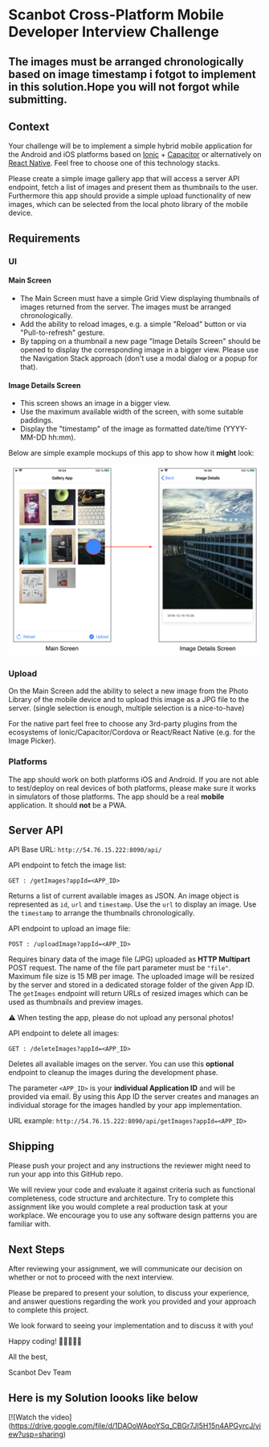 # Scanbot Cross-Platform Mobile Developer Interview Challenge

## The images must be arranged chronologically based on image timestamp i fotgot to implement in this solution.Hope you will not forgot while submitting.


## Context
Your challenge will be​ ​to implement a simple hybrid mobile application for the Android and iOS platforms based on 
[Ionic](https://ionicframework.com) + [Capacitor](https://capacitorjs.com) or alternatively on [React Native](https://reactnative.dev). 
Feel free to choose one of this technology stacks.

Please create a simple image gallery app that will access a server API endpoint, fetch a list of images and present them as thumbnails to the user. 
Furthermore this app should provide a simple upload functionality of new images, which can be selected from the local photo library of the mobile device.


## Requirements

### UI
#### Main Screen
- The Main Screen must have a simple Grid View displaying thumbnails of images returned from the server. The images must be arranged chronologically.
- Add the ability to reload images, e.g. a simple "Reload" button or via "Pull-to-refresh" gesture.
- By tapping on a thumbnail a new page "Image Details Screen" should be opened to display the corresponding image in a bigger view.
  Please use the Navigation Stack approach (don't use a modal dialog or a popup for that).

#### Image Details Screen
- This screen shows an image in a bigger view.
- Use the maximum available width of the screen, with some suitable paddings.
- Display the "timestamp" of the image as formatted date/time (YYYY-MM-DD hh:mm).


Below are simple example mockups of this app to show how it **might** look:

![alt](./mockups.png "mockups")


### Upload
On the Main Screen add the ability to select a new image from the Photo Library of the mobile device and to upload this image as a JPG file to the server. 
(single selection is enough, multiple selection is a nice-to-have)

For the native part feel free to choose any 3rd-party plugins from the ecosystems of Ionic/Capacitor/Cordova or React/React Native (e.g. for the Image Picker).


### Platforms
The app should work on both platforms iOS and Android. If you are not able to test/deploy on real devices of both platforms, 
please make sure it works in simulators of those platforms.
The app should be a real **mobile** application. It should **not** be a PWA.


## Server API
API Base URL: `http://54.76.15.222:8090/api/`

API endpoint to fetch the image list:
```
GET : /getImages?appId=<APP_ID>
```
Returns a list of current available images as JSON. An image object is represented as `id`, `url` and `timestamp`. 
Use the `url` to display an image. Use the `timestamp` to arrange the thumbnails chronologically.

API endpoint to upload an image file:
```
POST : /uploadImage?appId=<APP_ID>
```
Requires binary data of the image file (JPG) uploaded as **HTTP Multipart** POST request.
The name of the file part parameter must be `"file"`. Maximum file size is 15 MB per image. 
The uploaded image will be resized by the server and stored in a dedicated storage folder of the given App ID. 
The `getImages` endpoint will return URLs of resized images which can be used as thumbnails and preview images.

⚠️ When testing the app, please do not upload any personal photos!

API endpoint to delete all images:
```
GET : /deleteImages?appId=<APP_ID>
```
Deletes all available images on the server. You can use this **optional** endpoint to cleanup the images during the development phase.

The parameter `<APP_ID>` is your **individual Application ID** and will be provided via email. 
By using this App ID the server creates and manages an individual storage for the images handled by your app implementation.

URL example: `http://54.76.15.222:8090/api/getImages?appId=<APP_ID>`


## Shipping
Please push your project and any instructions the reviewer might need to run your app into this GitHub repo.

We will review your code and evaluate it against criteria such as functional completeness, code structure and architecture​. 
Try to complete this assignment like you would complete a real production task at your workplace. 
We encourage you to use any software design patterns you are familiar with.


## Next Steps
After reviewing your assignment, we will communicate our decision on whether or not to proceed with the next interview.

Please be prepared to present your solution, to discuss your experience, and answer questions regarding the work you provided and your approach to complete this project. 

We look forward to seeing your implementation and to discuss it with you!

Happy coding! 👩🏾‍💻👨‍💻

All the best,

Scanbot Dev Team

## Here is my Solution loooks like below
[![Watch the video] (https://drive.google.com/file/d/1DAOoWApoYSq_CBGr7JI5H15n4APGyrcJ/view?usp=sharing)

